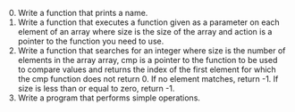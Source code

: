 0. Write a function that prints a name. 
1. Write a function that executes a function given as a parameter on each element of an array where size is the size of the array and action is a pointer to the function you need to use. 
2. Write a function that searches for an integer where size is the number of elements in the array array, cmp is a pointer to the function to be used to compare values and returns the index of the first element for which the cmp function does not return 0. If no element matches, return -1. If size is less than or equal to zero, return -1. 
3. Write a program that performs simple operations.
